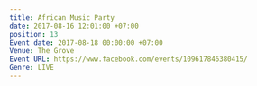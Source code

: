 ```yaml
---
title: African Music Party
date: 2017-08-16 12:01:00 +07:00
position: 13
Event date: 2017-08-18 00:00:00 +07:00
Venue: The Grove
Event URL: https://www.facebook.com/events/109617846380415/
Genre: LIVE
---
```


